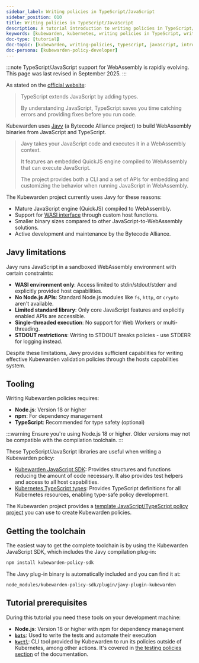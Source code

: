 ```yaml
---
sidebar_label: Writing policies in TypeScript/JavaScript
sidebar_position: 010
title: Writing policies in TypeScript/JavaScript
description: A tutorial introduction to writing policies in TypeScript/JavaScript.
keywords: [kubewarden, kubernetes, writing policies in TypeScript, writing policies in JavaScript]
doc-type: [tutorial]
doc-topic: [kubewarden, writing-policies, typescript, javascript, introduction]
doc-persona: [kubewarden-policy-developer]
---
```


<head>
  <link rel="canonical" href="https://docs.kubewarden.io/tutorials/writing-policies/intro-typescript"/>
</head>

:::note
TypeScript/JavaScript support for WebAssembly is rapidly evolving.
This page was last revised in September 2025.
:::

As stated on the [official website](https://www.typescriptlang.org/):

> TypeScript extends JavaScript by adding types.
>
> By understanding JavaScript, TypeScript saves you time catching errors and
> providing fixes before you run code.

Kubewarden uses [Javy](https://github.com/bytecodealliance/javy) (a Bytecode Alliance project) to build WebAssembly binaries from JavaScript and TypeScript.

> Javy takes your JavaScript code and executes it in a WebAssembly context. 
>
> It features an embedded QuickJS engine compiled to WebAssembly that can execute JavaScript. 
>
> The project provides both a CLI and a set of APIs for embedding and customizing the behavior when running JavaScript in WebAssembly.

The Kubewarden project currently uses Javy for these reasons:

- Mature JavaScript engine (QuickJS) compiled to WebAssembly.
- Support for [WASI interface](../wasi/01-intro-wasi.md) through custom host functions.
- Smaller binary sizes compared to other JavaScript-to-WebAssembly solutions.
- Active development and maintenance by the Bytecode Alliance.

## Javy limitations

Javy runs JavaScript in a sandboxed WebAssembly environment with certain constraints:

- **WASI environment only**: Access limited to stdin/stdout/stderr and explicitly provided host capabilities.
- **No Node.js APIs**: Standard Node.js modules like `fs`, `http`, or `crypto` aren't available.
- **Limited standard library**: Only core JavaScript features and explicitly enabled APIs are accessible.
- **Single-threaded execution**: No support for Web Workers or multi-threading.
- **STDOUT restrictions**: Writing to STDOUT breaks policies - use STDERR for logging instead.

Despite these limitations, Javy provides sufficient capabilities for writing effective Kubewarden validation policies through the hosts capabilities system.

## Tooling

Writing Kubewarden policies requires:

- **Node.js**: Version 18 or higher
- **npm**: For dependency management
- **TypeScript**: Recommended for type safety (optional)

:::warning
Ensure you're using Node.js 18 or higher. Older versions may not be compatible with the compilation toolchain.
:::

These TypeScript/JavaScript libraries are useful when writing a Kubewarden policy:

- [Kubewarden JavaScript SDK](https://github.com/kubewarden/policy-sdk-js): Provides structures and functions reducing the amount of code necessary. It also provides test helpers and access to all host capabilities.
- [Kubernetes TypeScript types](https://github.com/silverlyra/kubernetes-types): Provides TypeScript definitions for all Kubernetes resources, enabling type-safe policy development.

The Kubewarden project provides a [template JavaScript/TypeScript policy project](https://github.com/kubewarden/js-policy-template) you can use to create Kubewarden policies.

## Getting the toolchain

The easiest way to get the complete toolchain is by using the Kubewarden JavaScript SDK, which includes the Javy compilation plug-in:

```bash
npm install kubewarden-policy-sdk
```

The Javy plug-in binary is automatically included and you can find it at:

```
node_modules/kubewarden-policy-sdk/plugin/javy-plugin-kubewarden
```

## Tutorial prerequisites

During this tutorial you need these tools on your development machine:

- **Node.js**: Version 18 or higher with npm for dependency management
- [**`bats`**](https://github.com/bats-core/bats-core): Used to write the tests and automate their execution
- [**`kwctl`**](https://github.com/kubewarden/kwctl/releases): CLI tool provided by Kubewarden to run its policies outside of Kubernetes, among other actions. It's covered in [the testing policies section](../../testing-policies/index.md) of the documentation.
